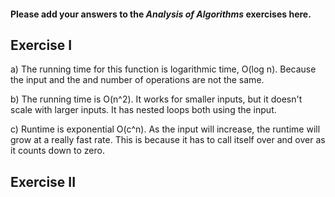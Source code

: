 #### Please add your answers to the **_Analysis of Algorithms_** exercises here.

## Exercise I

a) The running time for this function is logarithmic time, O(log n). Because the input and the and number of operations are not the same.

b) The running time is O(n^2). It works for smaller inputs, but it doesn't scale with larger inputs. It has nested loops both using the input.

c) Runtime is exponential O(c^n). As the input will increase, the runtime will grow at a really fast rate. This is because it has to call itself over and over as it counts down to zero.

## Exercise II

